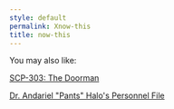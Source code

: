 ```yaml
---
style: default
permalink: Xnow-this
title: now-this
---
```

You may also like:

[SCP-303: The Doorman](http://scp-wiki.net/scp-303)

[Dr. Andariel "Pants" Halo's Personnel File](http://scp-wiki.net/andariel-halo-file)
